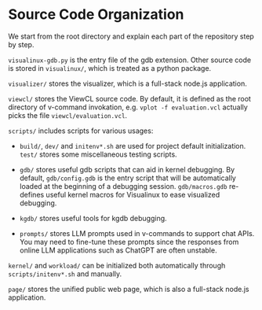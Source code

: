 # Source Code Organization

We start from the root directory and explain each part of the repository step by step.

`visualinux-gdb.py` is the entry file of the gdb extension. Other source code is stored in `visualinux/`, which is treated as a python package.

`visualizer/` stores the visualizer, which is a full-stack node.js application.

`viewcl/` stores the ViewCL source code. By default, it is defined as the root directory of v-command invokation, e.g. `vplot -f evaluation.vcl` actually picks the file `viewcl/evaluation.vcl`.

`scripts/` includes scripts for various usages:

- `build/`, `dev/` and `initenv*.sh` are used for project default initialization. `test/` stores some miscellaneous testing scripts.

- `gdb/` stores useful gdb scripts that can aid in kernel debugging. By default, `gdb/config.gdb` is the entry script that will be automatically loaded at the beginning of a debugging session. `gdb/macros.gdb` re-defines useful kernel macros for Visualinux to ease visualized debugging.

- `kgdb/` stores useful tools for kgdb debugging.

- `prompts/` stores LLM prompts used in v-commands to support chat APIs. You may need to fine-tune these prompts since the responses from online LLM applications such as ChatGPT are often unstable.

`kernel/` and `workload/` can be initialized both automatically through `scripts/initenv*.sh` and manually.

`page/` stores the unified public web page, which is also a full-stack node.js application.
